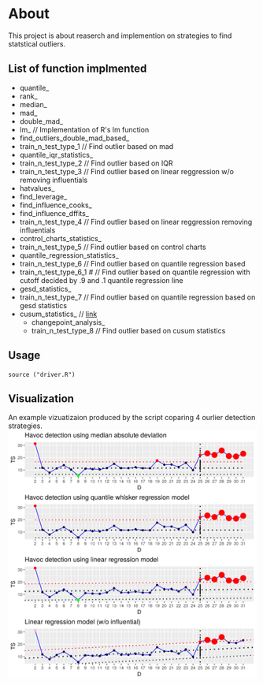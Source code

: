 # About

This project is about reaserch and implemention on strategies  to find statstical outliers.

## List of function implmented
- quantile_
-  rank_
-  median_
-  mad_
-  double_mad_
-  lm_ // Implementation of R's lm function
-  find_outliers_double_mad_based_
-  train_n_test_type_1 // Find outlier based on mad
-  quantile_iqr_statistics_
-  train_n_test_type_2 // Find outlier based on IQR
-  train_n_test_type_3  // Find outlier based on linear reggression w/o removing influentials
-  hatvalues_
-  find_leverage_
-  find_influence_cooks_
-  find_influence_dffits_
-  train_n_test_type_4 // Find outlier based on linear reggression removing influentials
-  control_charts_statistics_
-  train_n_test_type_5 // Find outlier based on control charts
-  quantile_regression_statistics_
-  train_n_test_type_6 // Find outlier based on quantile regression based
-  train_n_test_type_6_1 # // Find outlier based on quantile regression with cutoff decided by .9 and .1 quantile regression line
-  gesd_statistics_
-  train_n_test_type_7 // Find outlier based on quantile regression based on gesd statistics
-  cusum_statistics_ // [link](http://www.variation.com/cpa/tech/changepoint.html)
    -  changepoint_analysis_
    -  train_n_test_type_8 // Find outlier based on cusum statistics

## Usage
```
source ("driver.R")

```

## Visualization

An example vizuatizaion produced by the script coparing 4 ourlier detection strategies.
![1](docs/example.png)

